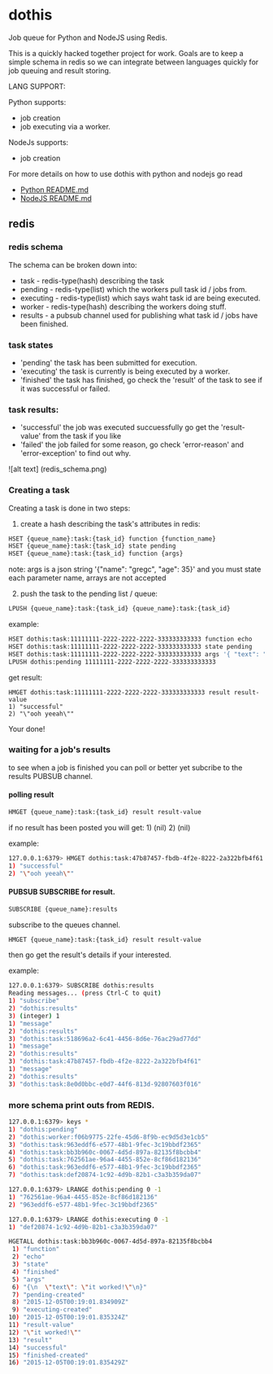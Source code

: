 # dothis
Job queue for Python and NodeJS using Redis.

This is a quickly hacked together project for work. Goals are to keep a simple schema in redis so we can integrate between languages quickly for job queuing and result storing.

LANG SUPPORT:

Python supports:
* job creation
* job executing via a worker.

NodeJs supports:
* job creation

For more details on how to use dothis with python and nodejs go read
* [Python README.md](/python-dothis/README.md)
* [NodeJS README.md](/nodejs-dothis/README.md)

## redis

### redis schema

The schema can be broken down into:

* task - redis-type(hash) describing the task
* pending - redis-type(list) which the workers pull task id / jobs from.
* executing - redis-type(list) which says waht task id are being executed.
* worker - redis-type(hash) describing the workers doing stuff.
* results - a pubsub channel used for publishing what task id / jobs have been finished.

### task states

* 'pending'   the task has been submitted for execution.
* 'executing' the task is currently is being executed by a worker.
* 'finished'  the task has finished, go check the 'result' of the task to see if it was successful or failed.

### task results:

* 'successful'  the job was executed succuessfully go get the 'result-value' from the task if you like
* 'failed'      the job failed for some reason, go check 'error-reason' and 'error-exception' to find out why.

![alt text] (redis_schema.png)

### Creating a task

Creating a task is done in two steps:

1) create a hash describing the task's attributes in redis:

``` bash
HSET {queue_name}:task:{task_id} function {function_name}
HSET {queue_name}:task:{task_id} state pending
HSET {queue_name}:task:{task_id} function {args}
```

note: args is a json string '{"name": "gregc", "age": 35}' and you must state each parameter name, arrays are not accepted

2) push the task to the pending list / queue:

``` bash
LPUSH {queue_name}:task:{task_id} {queue_name}:task:{task_id}
```
example:
``` bash
HSET dothis:task:11111111-2222-2222-2222-333333333333 function echo
HSET dothis:task:11111111-2222-2222-2222-333333333333 state pending
HSET dothis:task:11111111-2222-2222-2222-333333333333 args '{ "text": "ooh yeeah" }'
LPUSH dothis:pending 11111111-2222-2222-2222-333333333333
```
get result:
```
HMGET dothis:task:11111111-2222-2222-2222-333333333333 result result-value
1) "successful"
2) "\"ooh yeeah\""
```

Your done!

### waiting for a job's results

to see when a job is finished you can poll or better yet subcribe to the results PUBSUB channel.

#### polling result

``` bash
HMGET {queue_name}:task:{task_id} result result-value
```
if no result has been posted you will get: 1) (nil) 2) (nil)

example:
``` bash
127.0.0.1:6379> HMGET dothis:task:47b87457-fbdb-4f2e-8222-2a322bfb4f61 result result-value
1) "successful"
2) "\"ooh yeeah\""
```

#### PUBSUB SUBSCRIBE for result.

``` bash
SUBSCRIBE {queue_name}:results
```
subscribe to the queues channel.

``` bash
HMGET {queue_name}:task:{task_id} result result-value
```
then go get the result's details if your interested.

example:
``` bash
127.0.0.1:6379> SUBSCRIBE dothis:results
Reading messages... (press Ctrl-C to quit)
1) "subscribe"
2) "dothis:results"
3) (integer) 1
1) "message"
2) "dothis:results"
3) "dothis:task:518696a2-6c41-4456-8d6e-76ac29ad77dd"
1) "message"
2) "dothis:results"
3) "dothis:task:47b87457-fbdb-4f2e-8222-2a322bfb4f61"
1) "message"
2) "dothis:results"
3) "dothis:task:8e0d0bbc-e0d7-44f6-813d-92807603f016"
```

### more schema print outs from REDIS.

``` bash
127.0.0.1:6379> keys * 
1) "dothis:pending"
2) "dothis:worker:f06b9775-22fe-45d6-8f9b-ec9d5d3e1cb5"
3) "dothis:task:963eddf6-e577-48b1-9fec-3c19bbdf2365"
4) "dothis:task:bb3b960c-0067-4d5d-897a-82135f8bcbb4"
5) "dothis:task:762561ae-96a4-4455-852e-8cf86d182136"
6) "dothis:task:963eddf6-e577-48b1-9fec-3c19bbdf2365"
7) "dothis:task:def20874-1c92-4d9b-82b1-c3a3b359da07"
```

``` bash
127.0.0.1:6379> LRANGE dothis:pending 0 -1
1) "762561ae-96a4-4455-852e-8cf86d182136"
2) "963eddf6-e577-48b1-9fec-3c19bbdf2365"
```

``` bash
127.0.0.1:6379> LRANGE dothis:executing 0 -1
1) "def20874-1c92-4d9b-82b1-c3a3b359da07"
```

``` bash
HGETALL dothis:task:bb3b960c-0067-4d5d-897a-82135f8bcbb4 
 1) "function"
 2) "echo"
 3) "state"
 4) "finished"
 5) "args"
 6) "{\n  \"text\": \"it worked!\"\n}"
 7) "pending-created"
 8) "2015-12-05T00:19:01.834909Z"
 9) "executing-created"
10) "2015-12-05T00:19:01.835324Z"
11) "result-value"
12) "\"it worked!\""
13) "result"
14) "successful"
15) "finished-created"
16) "2015-12-05T00:19:01.835429Z"
```
